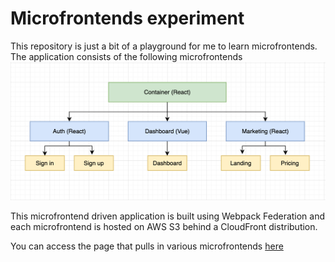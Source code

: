 # Microfrontends experiment

This repository is just a bit of a playground for me to learn microfrontends. The application consists of the following microfrontends
![architecture diagream](images/architecture-diagram.png)

This microfrontend driven application is built using Webpack Federation and each microfrontend is hosted on AWS S3 behind a CloudFront distribution.

You can access the page that pulls in various microfrontends [here](https://dgaa7jcf57j0d.cloudfront.net/)
